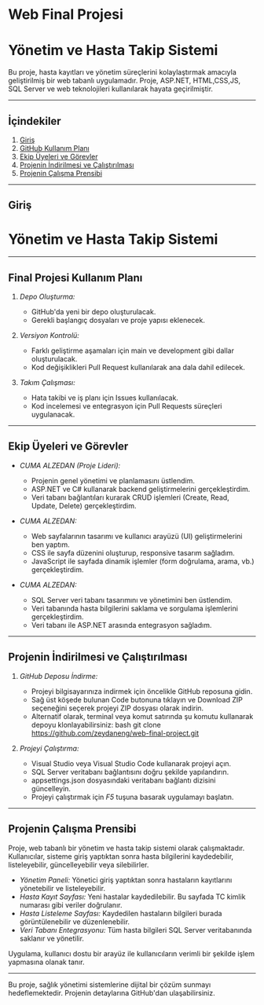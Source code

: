 # Web Final Projesi

# Yönetim ve Hasta Takip Sistemi

Bu proje, hasta kayıtları ve yönetim süreçlerini kolaylaştırmak amacıyla geliştirilmiş bir web tabanlı uygulamadır. Proje, ASP.NET, HTML,CSS,JS, SQL Server ve web teknolojileri kullanılarak hayata geçirilmiştir.

---

## İçindekiler
1. [Giriş](#giriş)
2. [GitHub Kullanım Planı](#final-projesi-kullanım-planı)
3. [Ekip Üyeleri ve Görevler](#ekip-üyeleri-ve-görevler)
4. [Projenin İndirilmesi ve Çalıştırılması](#projenin-indi̇rilmesi-ve-çalıştırılması)
5. [Projenin Çalışma Prensibi](#projenin-çalışma-prensibi)

---

## Giriş



# Yönetim ve Hasta Takip Sistemi


---

## Final Projesi Kullanım Planı

1. *Depo Oluşturma:*
   - GitHub'da yeni bir depo oluşturulacak.
   - Gerekli başlangıç dosyaları ve proje yapısı eklenecek.

2. *Versiyon Kontrolü:*
   - Farklı geliştirme aşamaları için main ve development gibi dallar oluşturulacak.
   - Kod değişiklikleri Pull Request kullanılarak ana dala dahil edilecek.

3. *Takım Çalışması:*
   - Hata takibi ve iş planı için Issues kullanılacak.
   - Kod incelemesi ve entegrasyon için Pull Requests süreçleri uygulanacak.

---

## Ekip Üyeleri ve Görevler

- *CUMA ALZEDAN (Proje Lideri):*
  - Projenin genel yönetimi ve planlamasını üstlendim.
  - ASP.NET ve C# kullanarak backend geliştirmelerini gerçekleştirdim.
  - Veri tabanı bağlantıları kurarak CRUD işlemleri (Create, Read, Update, Delete) gerçekleştirdim.

- *CUMA ALZEDAN:*
  - Web sayfalarının tasarımı ve kullanıcı arayüzü (UI) geliştirmelerini ben yaptım.
  - CSS ile sayfa düzenini oluşturup, responsive tasarım sağladım.
  - JavaScript ile sayfada dinamik işlemler (form doğrulama, arama, vb.) gerçekleştirdim.

- *CUMA ALZEDAN:*
  - SQL Server veri tabanı tasarımını ve yönetimini ben üstlendim.
  - Veri tabanında hasta bilgilerini saklama ve sorgulama işlemlerini gerçekleştirdim.
  - Veri tabanı ile ASP.NET arasında entegrasyon sağladım.

---

## Projenin İndirilmesi ve Çalıştırılması

1. *GitHub Deposu İndirme:*
   - Projeyi bilgisayarınıza indirmek için öncelikle GitHub reposuna gidin.
   - Sağ üst köşede bulunan Code butonuna tıklayın ve Download ZIP seçeneğini seçerek projeyi ZIP dosyası olarak indirin.
   - Alternatif olarak, terminal veya komut satırında şu komutu kullanarak depoyu klonlayabilirsiniz:
     bash
     git clone https://github.com/zeydaneng/web-final-project.git
     

2. *Projeyi Çalıştırma:*
   - Visual Studio veya Visual Studio Code kullanarak projeyi açın.
   - SQL Server veritabanı bağlantısını doğru şekilde yapılandırın.
   - appsettings.json dosyasındaki veritabanı bağlantı dizisini güncelleyin.
   - Projeyi çalıştırmak için *F5* tuşuna basarak uygulamayı başlatın.

---

## Projenin Çalışma Prensibi

Proje, web tabanlı bir yönetim ve hasta takip sistemi olarak çalışmaktadır. Kullanıcılar, sisteme giriş yaptıktan sonra hasta bilgilerini kaydedebilir, listeleyebilir, güncelleyebilir veya silebilirler.

- *Yönetim Paneli:* Yönetici giriş yaptıktan sonra hastaların kayıtlarını yönetebilir ve listeleyebilir.
- *Hasta Kayıt Sayfası:* Yeni hastalar kaydedilebilir. Bu sayfada TC kimlik numarası gibi veriler doğrulanır.
- *Hasta Listeleme Sayfası:* Kaydedilen hastaların bilgileri burada görüntülenebilir ve düzenlenebilir.
- *Veri Tabanı Entegrasyonu:* Tüm hasta bilgileri SQL Server veritabanında saklanır ve yönetilir.

Uygulama, kullanıcı dostu bir arayüz ile kullanıcıların verimli bir şekilde işlem yapmasına olanak tanır.

---

Bu proje, sağlık yönetimi sistemlerine dijital bir çözüm sunmayı hedeflemektedir. Projenin detaylarına GitHub'dan ulaşabilirsiniz.
